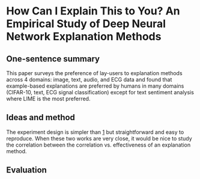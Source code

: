 # How Can I Explain This to You? An Empirical Study of Deep Neural Network Explanation Methods

## One-sentence summary

This paper surveys the preference of lay-users to explanation methods across 4 domains: image, text, audio, and ECG data and found that example-based explanations are preferred by humans in many domains (CIFAR-10, text, ECG signal classification) except for text sentiment analysis where LIME is the most preferred.

## Ideas and method

The experiment design is simpler than [1](https://arxiv.org/abs/2105.14944) but straightforward and easy to reproduce. When these two works are very close, it would be nice to study the correlation between the correlation vs. effectiveness of an explanation method.

## Evaluation